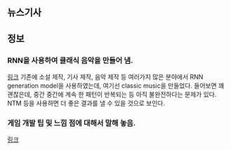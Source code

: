## 뉴스기사 


## 정보

### RNN을 사용하여 클래식 음악을 만들어 냄.
[링크](http://www.hexahedria.com/2015/08/03/composing-music-with-recurrent-neural-networks/)
기존에 소설 제작, 기사 제작, 음악 제작 등 여러가지 많은 분야에서 RNN generation model을 사용하였는데, 여기선 classic music을 만들었다.
들어보면 꽤 괜찮은데, 중간 중간에 계속 한 패턴이 반복되는 등 아직 불완전하다는 문제가 있다. NTM 등을 사용하면 더 좋은 결과를 낼 수 있을 것으로 보인다.

### 게임 개발 팁 및 느낌 점에 대해서 말해 놓음.
[링크](http://www.paradeofrain.com/2015/08/06/five-years-of-being-a-full-time-indie/)



